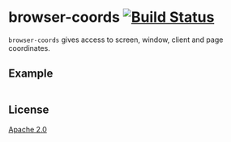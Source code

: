# browser-coords [![Build Status][2]][1]

`browser-coords` gives access to screen, window, client and page coordinates.

## Example

```javascript
```


## License

[Apache 2.0](LICENSE)


  [1]: https://travis-ci.org/tobiipro/browser-coords
  [2]: https://travis-ci.org/tobiipro/browser-coords.svg?branch=master
